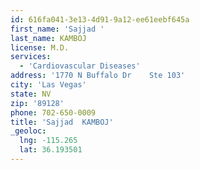 ```yaml
---
id: 616fa041-3e13-4d91-9a12-ee61eebf645a
first_name: 'Sajjad '
last_name: KAMBOJ
license: M.D.
services:
  - 'Cardiovascular Diseases'
address: '1770 N Buffalo Dr    Ste 103'
city: 'Las Vegas'
state: NV
zip: '89128'
phone: 702-650-0009
title: 'Sajjad  KAMBOJ'
_geoloc:
  lng: -115.265
  lat: 36.193501
---
```


